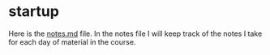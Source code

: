 # startup

Here is the [notes.md](https://github.com/adamdturner/startup/blob/688eea9d56f049f68e8a7ad01f3f23ac15ce6375/notes.md) file. In the notes file I will keep track of the notes I take for each day of material in the course.

